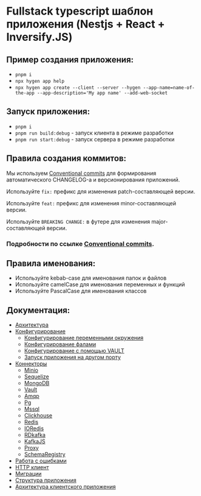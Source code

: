 # Fullstack typescript шаблон приложения (Nestjs + React + Inversify.JS)

## Пример создания приложения:

- `pnpm i`
- `npx hygen app help`
- `npx hygen app create --client --server --hygen --app-name=name-of-the-app --app-description='My app name' --add-web-socket`

## Запуск приложения:

- `pnpm i`
- `pnpm run build:debug` - запуск клиента в режиме разработки
- `pnpm run start:debug` - запуск сервера в режиме разработки

## Правила создания коммитов:

Мы используем [Conventional commits](https://www.conventionalcommits.org/en/v1.0.0/) для
формирования автоматического CHANGELOG-а и версионирования приложений.

Используйте `fix:` префикс для изменения patch-составляющей версии.

Используйте `feat:` префикс для изменения minor-составляющей версии.

Используйте `BREAKING CHANGE:` в футере для изменения major-составляющей версии.

### Подробности по ссылке [Conventional commits](https://www.conventionalcommits.org/en/v1.0.0/).

## Правила именования:

- Используйте kebab-case для именования папок и файлов
- Используйте camelCase для именования переменных и функций
- Используйте PascalCase для именования классов

## Документация:

- [Архитектура](./doc/ARCHITECTURE.md)
- [Конфигурирование](./doc/CONFIGURATION.md)
  - [Конфигурирование переменными окружения](./doc/ENV_LOADER.md)
  - [Конфигурирование фалами](./doc/FILE_LOADER.md)
  - [Конфигурирование с помощью VAULT](./doc/VAULT_LOADER.md)
  - [Запуск приложения на другом порту](./doc/APP_STARTUP_CONFIG.md)
- [Коннекторы](./doc/CONNECTORS.md)
  - [Minio](./doc/MINIO.md)
  - [Sequelize](./doc/SEQUELIZE.md)
  - [MongoDB](./doc/MONGO_DB.md)
  - [Vault](./doc/VAULT.md)
  - [Amqp](./doc/AMQP.md)
  - [Pg](./doc/PG.md)
  - [Mssql](./doc/MSSQL.md)
  - [Clickhouse](./doc/CLICKHOUSE.md)
  - [Redis](./doc/REDIS.md)
  - [IORedis](./doc/IOREDIS.md)
  - [RDkafka](./doc/RDKAFKA.md)
  - [KafkaJS](./doc/KAFKAJS.md)
  - [Proxy](./doc/PROXY.md) 
  - [SchemaRegistry](./doc/SCHEMA_REGISTRY.md) 
- [Работа с ошибками](./doc/ERRORS.md)   
- [HTTP клиент](./doc/AXIOS.md)
- [Миграции](./doc/MIGRATIONS.md)
- [Структура приложения](./doc/APP_STRUCTURE.md)
- [Архитектура клиентского приложения](./doc/CLIENT_APP_ARCH.md)
